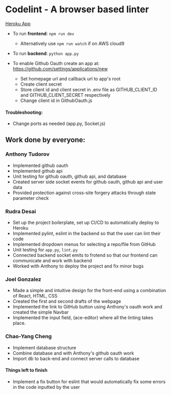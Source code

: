 # Codelint - A browser based linter

[Heroku App](http://codelint.herokuapp.com/)

- To run **frontend**: `npm run dev`
    - Alternatively use `npm run watch` if on AWS cloud9
- To run **backend**: `python app.py`

- To enable Github Oauth create an app at: <https://github.com/settings/applications/new>
    - Set homepage url and callback url to app's root
    - Create client secret
    - Store client id and client secret in .env file as GITHUB\_CLIENT\_ID and GITHUB\_CLIENT\_SECRET respectively
    - Change client id in GithubOauth.js

#### Troubleshooting:
- Change ports as needed (app.py, Socket.js)

## Work done by everyone:

### Anthony Tudorov
- Implemented github oauth
- Implemented github api
- Unit testing for github oauth, github api, and database
- Created server side socket events for github oauth, github api and user data
- Provided protection against cross-site forgery attacks through state parameter check

### Rudra Desai
- Set up the project boilerplate, set up CI/CD to automatically deploy to Heroku 
- Implemented pylint, eslint in the backend so that the user can lint their code
- Implemented dropdown menus for selecting a repo/file from GitHub
- Unit testing for `app.py`, `lint.py`
- Connected backend socket emits to frotend so that our frontend can communicate and work with backend
- Worked with Anthony to deploy the project and fix minor bugs

### Joel Gonzalez
- Made a simple and intuitive design for the front-end using a combination of React, HTML, CSS
- Created the first and second drafts of the webpage
- Implemented the link to GitHub button using Anthony's oauth work and created the simple Navbar
- Implemented the input field, (ace-editor) where all the linting takes place.

### Chao-Yang Cheng
- Implement database structure
- Combine database and with Anthony's github oauth work
- Import db to back-end and connect server calls to database

#### Things left to finish
- Implement a fix button for eslint that would automatically fix some errors in the code inputted by the user
